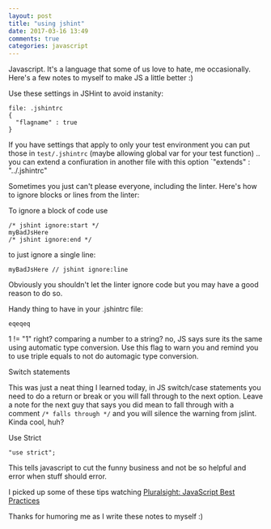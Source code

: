 ```yaml
---
layout: post
title: "using jshint"
date: 2017-03-16 13:49
comments: true
categories: javascript
---
```


Javascript. It's a language that some of us love to hate, me occasionally. Here's a few notes to myself to make JS a little better :) 

Use these settings in JSHint to avoid instanity:

```
file: .jshintrc
{
  "flagname" : true
}
```

If you have settings that apply to only your test environment you can put those in `test/.jshintrc` (maybe allowing global var for your test function) .. you can extend a confiuration in another file with this option `"extends" : "../.jshintrc" 

Sometimes you just can't please everyone, including the linter. Here's how to ignore blocks or lines from the linter:

To ignore a block of code use 

```
/* jshint ignore:start */
myBadJsHere
/* jshint ignore:end */
```

to just ignore a single line:

```
myBadJsHere // jshint ignore:line
```

Obviously you shouldn't let the linter ignore code but you may have a good reason to do so. 


Handy thing to have in your .jshintrc file:

`eqeqeq`

1 != "1" right? comparing a number to a string? no, JS says sure its the same using automatic type conversion. Use this flag to warn you and remind you to use triple equals to not do automagic type conversion. 



Switch statements

This was just a neat thing I learned today,  in JS switch/case statements you need to do a return or break or you will fall through to the next option. Leave a note for the next guy that says you did mean to fall through with a comment `/* falls through */` and you will silence the warning from jslint. Kinda cool, huh?


Use Strict

`"use strict";` 

This tells javascript to cut the funny business and not be so helpful and error when stuff should error. 

I picked up some of these tips watching [Pluralsight: JavaScript Best Practices](https://app.pluralsight.com/library/courses/javascript-best-practices/table-of-contents)

Thanks for humoring me as I write these notes to myself :)
